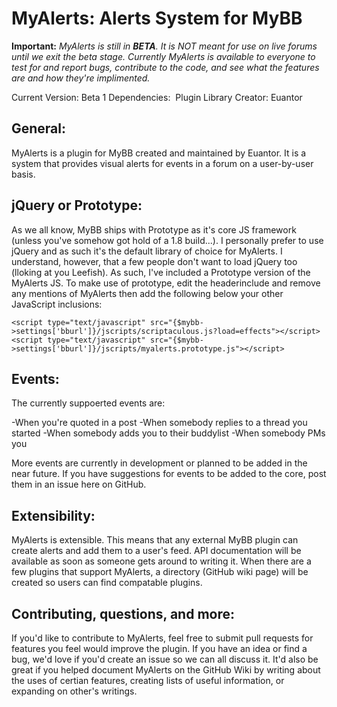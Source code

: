MyAlerts: Alerts System for MyBB
==========================

**Important:** _MyAlerts is still in **BETA**. It is NOT meant for use on live forums until we exit the beta stage. Currently MyAlerts is available to everyone to test for and report bugs, contribute to the code, and see what the features are and how they're implimented._

Current Version: Beta 1
Dependencies:  Plugin Library
Creator: Euantor

General:
-----------
MyAlerts is a plugin for MyBB created and maintained by Euantor. It is a system that provides visual alerts for events in a forum on a user-by-user basis. 

jQuery or Prototype:
-----------
As we all know, MyBB ships with Prototype as it's core JS framework (unless you've somehow got hold of a 1.8 build...). I personally prefer to use jQuery and as such it's the default library of choice for MyAlerts. I understand, however, that a few people don't want to load jQuery too (lloking at you Leefish). As such, I've included a Prototype version of the MyAlerts JS. To make use of prototype, edit the headerinclude and remove any mentions of MyAlerts then add the following below your other JavaScript inclusions:

	<script type="text/javascript" src="{$mybb->settings['bburl']}/jscripts/scriptaculous.js?load=effects"></script>
	<script type="text/javascript" src="{$mybb->settings['bburl']}/jscripts/myalerts.prototype.js"></script>

Events:
----------
The currently suppoerted events are:

-When you're quoted in a post
-When somebody replies to a thread you started
-When somebody adds you to their buddylist
-When somebody PMs you

More events are currently in development or planned to be added in the near future. If you have suggestions for events to be added to the core, post them in an issue here on GitHub.

Extensibility:
----------------
MyAlerts is extensible. This means that any external MyBB plugin can create alerts and add them to a user's feed. API documentation will be available as soon as someone gets around to writing it. When there are a few plugins that support MyAlerts, a directory (GitHub wiki page) will be created so users can find compatable plugins.

Contributing, questions, and more:
----------------------------------------------
If you'd like to contribute to MyAlerts, feel free to submit pull requests for features you feel would improve the plugin. If you have an idea or find a bug, we'd love if you'd create an issue so we can all discuss it. It'd also be great if you helped document MyAlerts on the GitHub Wiki by writing about the uses of certian features, creating lists of useful information, or expanding on other's writings.